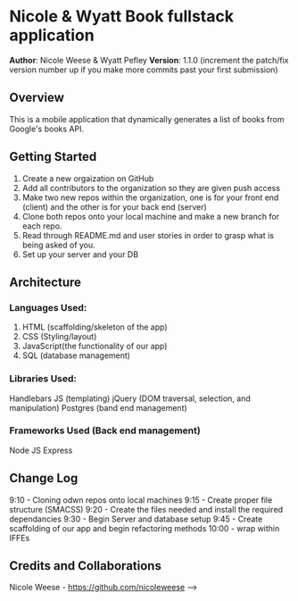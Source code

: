# Nicole & Wyatt Book fullstack application

**Author**: Nicole Weese & Wyatt Pefley
**Version**: 1.1.0 (increment the patch/fix version number up if you make more commits past your first submission)

## Overview
This is a mobile application that dynamically generates a list of books from Google's books API. 

## Getting Started
1. Create a new orgaization on GitHub
2. Add all contributors to the organization so they are given push access
3. Make two new repos within the organization, one is for your front end (client) and the other is for your back end (server)
4. Clone both repos onto your local machine and make a new branch for each repo.
5. Read through README.md and user stories in order to grasp what is being asked of you.
6. Set up your server and your DB

## Architecture
### Languages Used:
1. HTML (scaffolding/skeleton of the app)
2. CSS (Styling/layout)
3. JavaScript(the functionality of our app)
4. SQL (database management)
### Libraries Used:
Handlebars JS (templating)
jQuery (DOM traversal, selection, and manipulation)
Postgres (band end management)
### Frameworks Used (Back end management)
Node JS
Express

## Change Log

9:10 - Cloning odwn repos onto local machines
9:15 - Create proper file structure (SMACSS)
9:20 - Create the files needed and install the required dependancies
9:30 - Begin Server and database setup
9:45 - Create scaffolding of our app and begin refactoring methods
10:00 - wrap within IFFEs

## Credits and Collaborations
Nicole Weese - https://github.com/nicoleweese
-->